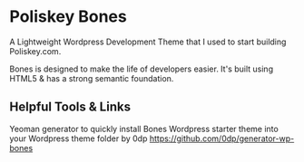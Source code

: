# Poliskey Bones
A Lightweight Wordpress Development Theme that I used to start building Poliskey.com.

Bones is designed to make the life of developers easier. It's built
using HTML5 & has a strong semantic foundation.

## Helpful Tools & Links

Yeoman generator to quickly install Bones Wordpress starter theme into your Wordpress theme folder
by 0dp
https://github.com/0dp/generator-wp-bones



